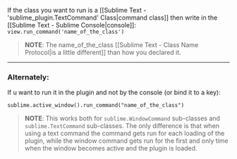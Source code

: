 
If the class you want to run is a [[Sublime Text - 'sublime_plugin.TextCommand' Class|command class]] then write in the [[Sublime Text - Sublime Console|console]]: `view.run_command('name_of_the_class')`

> **NOTE**:
> The name_of_the_class [[Sublime Text - Class Name Protocol|is a little different]] than how you declared it. 

---
### Alternately:
If u want to run it in the plugin and not by the console (or bind it to a key):
```pyhton
sublime.active_window().run_command("name_of_the_class")
```

> **NOTE**:
> This works both for `sublime.WindowCommand` sub-classes and `sublime.TextCommand` sub-classes.
> The only difference is that when using a text command the command gets run for each loading of the plugin, while the window command gets run for the first and only time when the window becomes active and the plugin is loaded.
